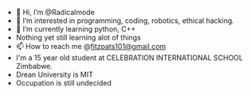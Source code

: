 - 👋 Hi, I’m @Radicalmode
- 👀 I’m interested in programming, coding, robotics, ethical hacking.
- 🌱 I’m currently learning python, C++
- Nothing yet still learning alot of things
- 📫 How to reach me @fitzpats101@gmail.com
- I'm a 15 year old student at CELEBRATION INTERNATIONAL SCHOOL Zimbabwe.
- Drean University is MIT
- Occupation is still undecided

<!---
Radicalmode/Radicalmode is a ✨ special ✨ repository because its `README.md` (this file) appears on your GitHub profile.
You can click the Preview link to take a look at your changes.
--->
